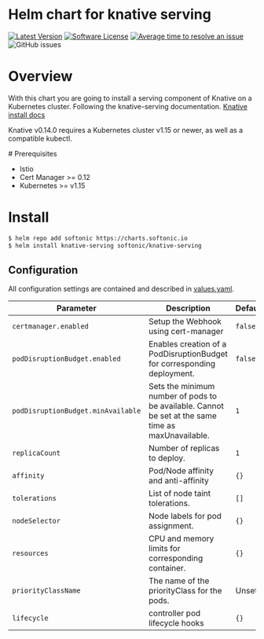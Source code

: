 # Helm chart for knative serving

[![Latest Version](https://img.shields.io/github/release/softonic/knative-serving-chart.svg)](https://github.com/softonic/knative-serving-chart/releases)
[![Software License](https://img.shields.io/badge/license-Apache%202.0-blue.svg)](LICENSE)
[![Average time to resolve an issue](http://isitmaintained.com/badge/resolution/softonic/knative-serving-chart.svg)](http://isitmaintained.com/project/softonic/knative-serving-chart "Average time to resolve an issue")
![GitHub issues](https://img.shields.io/github/issues-raw/softonic/knative-serving-chart)

# Overview

With this chart you are going to install a serving component of Knative on a Kubernetes cluster. Following the knative-serving documentation.
[Knative install docs](https://knative.dev/docs/install/any-kubernetes-cluster/)

Knative v0.14.0 requires a Kubernetes cluster v1.15 or newer, as well as a compatible kubectl. 

# Prerequisites

* Istio
* Cert Manager >= 0.12
* Kubernetes >= v1.15

# Install

```bash
$ helm repo add softonic https://charts.softonic.io
$ helm install knative-serving softonic/knative-serving
```


## Configuration

All configuration settings are contained and described in
[values.yaml](values.yaml).

| Parameter | Description | Default |
| --- | --- | --- |
| `certmanager.enabled` | Setup the Webhook using cert-manager | `false` |
| `podDisruptionBudget.enabled` | Enables creation of a PodDisruptionBudget for corresponding deployment. | `false` |
| `podDisruptionBudget.minAvailable` | Sets the minimum number of pods to be available. Cannot be set at the same time as maxUnavailable. | `1` |
| `replicaCount` | Number of replicas to deploy. | `1` |
| `affinity` | Pod/Node affinity and anti-affinity | `{}` |
| `tolerations` | List of node taint tolerations. | `[]` |
| `nodeSelector` | Node labels for pod assignment. | `{}` |
| `resources` | CPU and memory limits for corresponding container. | `{}` |
| `priorityClassName` | The name of the priorityClass for the pods. | Unset |
| `lifecycle` | controller pod lifecycle hooks | `{}`
